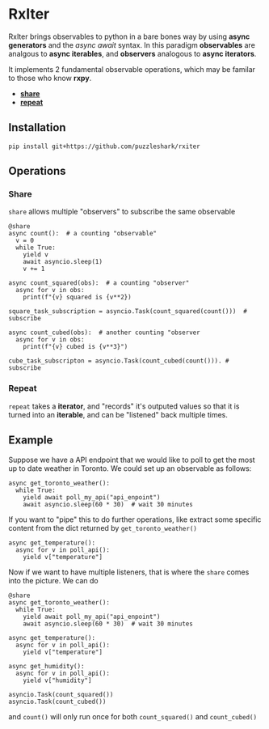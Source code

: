 # RxIter

RxIter brings observables to python in a bare bones way by using **async generators** and the *async* *await* syntax. In this paradigm **observables** are analgous to **async iterables**, and **observers** analogous to **async iterators**.


It implements 2 fundamental observable operations, which may be familar to those who know **rxpy**.

* [**share**](#Share)
* [**repeat**](#Repeat)

## Installation
```
pip install git+https://github.com/puzzleshark/rxiter
```

## Operations

### Share
`share` allows multiple "observers" to subscribe the same observable
```
@share
async count():  # a counting "observable"
  v = 0
  while True:
    yield v
    await asyncio.sleep(1)
    v += 1

async count_squared(obs):  # a counting "observer"
  async for v in obs: 
    print(f"{v} squared is {v**2})

square_task_subscription = asyncio.Task(count_squared(count()))  # subscribe

async count_cubed(obs):  # another counting "observer
  async for v in obs:
    print(f"{v} cubed is {v**3}")

cube_task_subscripton = asyncio.Task(count_cubed(count())). # subscribe
```
### Repeat
`repeat` takes a **iterator**, and "records" it's outputed values so that it is turned into an **iterable**, and can be "listened" back multiple times.

## Example
Suppose we have a API endpoint that we would like to poll to get the most up to date weather in Toronto. We could set up an observable as follows:

```
async get_toronto_weather():
  while True:
    yield await poll_my_api("api_enpoint")
    await asyncio.sleep(60 * 30)  # wait 30 minutes
```

If you want to "pipe" this to do further operations, like extract some specific content from the dict returned by `get_toronto_weather()`

```
async get_temperature():
  async for v in poll_api():
    yield v["temperature"]
```

Now if we want to have multiple listeners, that is where the `share` comes into the picture. We can do

```
@share
async get_toronto_weather():
  while True:
    yield await poll_my_api("api_enpoint")
    await asyncio.sleep(60 * 30)  # wait 30 minutes

async get_temperature():
  async for v in poll_api():
    yield v["temperature"]

async get_humidity():
  async for v in poll_api():
    yield v["humidity"]

asyncio.Task(count_squared())
asyncio.Task(count_cubed())
```

and `count()` will only run once for both `count_squared()` and `count_cubed()`

